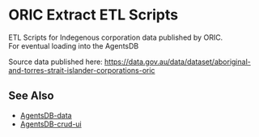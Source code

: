 # ORIC Extract ETL Scripts

ETL Scripts for Indegenous corporation data published by ORIC.  
For eventual loading into the AgentsDB

Source data published here: https://data.gov.au/data/dataset/aboriginal-and-torres-strait-islander-corporations-oric


## See Also

- [ AgentsDB-data ](https://github.com/idn-au/agentsdb-data)
- [ AgentsDB-crud-ui ](https://github.com/idn-au/agentsdb-crud-ui)
